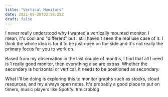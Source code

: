 ```yaml
---
title: "Vertical Monitors"
date: 2021-09-28T03:56:25Z
draft: false
---
```


I never really understood why I wanted a vertically mounted monitor. I mean, it's cool and "different" but I still haven't seen the real use case of it. I think the whole idea is for it to be just open on the side and it's not really the primary focus for you to work on.

Based from my observation in the last couple of months, I find that all I need is 1 really good monitor, then everything else are extras. Whether the secondary is horizontal or vertical, it needs to be positioned as secondary. 

What I'll be doing is exploring this to monitor graphs such as stocks, cloud resources, and my always open notes. It's probably a good place to put on timers, music players like Spotify. #microblog